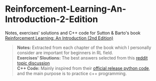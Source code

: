 # Reinforcement-Learning-An-Introduction-2-Edition
Notes, exercises' solutions and C++ code for Sutton &amp; Barto's book [Reinforcement Learning: An Introduction (2nd Edition)](1)
> **Notes:** Extracted from each chapter of the book which I personally consider are important for beginners in RL field.  
**Exercises' Sloutions:** The best answers selected from this [reddit topic discussion](2)  
**C++ Code:** Mainly inspired from their [official release python code](3), and the main purpose is to practice c++ programming.






[1]: http://incompleteideas.net/book/the-book-2nd.html
[2]: https://www.reddit.com/r/RL_Book_Study/
[3]: https://github.com/ShangtongZhang/reinforcement-learning-an-introduction
